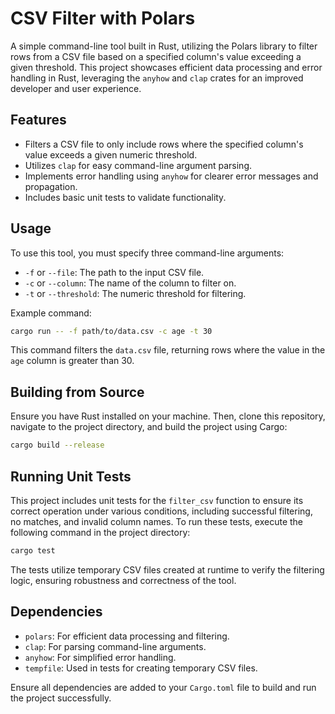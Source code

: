 
# CSV Filter with Polars

A simple command-line tool built in Rust, utilizing the Polars library to filter rows from a CSV file based on a specified column's value exceeding a given threshold. This project showcases efficient data processing and error handling in Rust, leveraging the `anyhow` and `clap` crates for an improved developer and user experience.

## Features

- Filters a CSV file to only include rows where the specified column's value exceeds a given numeric threshold.
- Utilizes `clap` for easy command-line argument parsing.
- Implements error handling using `anyhow` for clearer error messages and propagation.
- Includes basic unit tests to validate functionality.

## Usage

To use this tool, you must specify three command-line arguments:

- `-f` or `--file`: The path to the input CSV file.
- `-c` or `--column`: The name of the column to filter on.
- `-t` or `--threshold`: The numeric threshold for filtering.

Example command:

```bash
cargo run -- -f path/to/data.csv -c age -t 30
```

This command filters the `data.csv` file, returning rows where the value in the `age` column is greater than 30.

## Building from Source

Ensure you have Rust installed on your machine. Then, clone this repository, navigate to the project directory, and build the project using Cargo:

```bash
cargo build --release
```

## Running Unit Tests

This project includes unit tests for the `filter_csv` function to ensure its correct operation under various conditions, including successful filtering, no matches, and invalid column names. To run these tests, execute the following command in the project directory:

```bash
cargo test
```

The tests utilize temporary CSV files created at runtime to verify the filtering logic, ensuring robustness and correctness of the tool.

## Dependencies

- `polars`: For efficient data processing and filtering.
- `clap`: For parsing command-line arguments.
- `anyhow`: For simplified error handling.
- `tempfile`: Used in tests for creating temporary CSV files.

Ensure all dependencies are added to your `Cargo.toml` file to build and run the project successfully.

